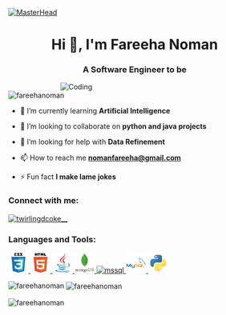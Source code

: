 [![MasterHead](https://www.gifcen.com/wp-content/uploads/2022/07/discord-banner-gif-5.gif)](https://fareehanoman.io)
<meta name="google-site-verification" content="2zsaN4slZzMNaU00BVZF0tGg_bhRZ1FYLR_MLbbJ6YI" />
<h1 align="center">Hi 👋, I'm Fareeha Noman</h1>
<h3 align="center">A Software Engineer to be</h3>
<img align="right" alt="Coding" width="400" src="https://cdn.dribbble.com/users/4055494/screenshots/15215756/media/d2b66c4ca0192aa26d103448b3d1518b.gif"	

<p align="left"> <img src="https://komarev.com/ghpvc/?username=fareehanoman&label=Profile%20views&color=0e75b6&style=flat" alt="fareehanoman" /> </p>

- 🌱 I’m currently learning **Artificial Intelligence**

- 👯 I’m looking to collaborate on **python and java projects**

- 🤝 I’m looking for help with **Data Refinement**

- 📫 How to reach me **nomanfareeha@gmail.com**

- ⚡ Fun fact **I make lame jokes**

<h3 align="left">Connect with me:</h3>
<p align="left">
<a href="https://instagram.com/twirlingdcoke__" target="blank"><img align="center" src="https://raw.githubusercontent.com/rahuldkjain/github-profile-readme-generator/master/src/images/icons/Social/instagram.svg" alt="twirlingdcoke__" height="30" width="40" /></a>
</p>

<h3 align="left">Languages and Tools:</h3>
<p align="left"> <a href="https://www.w3schools.com/css/" target="_blank" rel="noreferrer"> <img src="https://raw.githubusercontent.com/devicons/devicon/master/icons/css3/css3-original-wordmark.svg" alt="css3" width="40" height="40"/> </a> <a href="https://www.w3.org/html/" target="_blank" rel="noreferrer"> <img src="https://raw.githubusercontent.com/devicons/devicon/master/icons/html5/html5-original-wordmark.svg" alt="html5" width="40" height="40"/> </a> <a href="https://www.java.com" target="_blank" rel="noreferrer"> <img src="https://raw.githubusercontent.com/devicons/devicon/master/icons/java/java-original.svg" alt="java" width="40" height="40"/> </a> <a href="https://www.mongodb.com/" target="_blank" rel="noreferrer"> <img src="https://raw.githubusercontent.com/devicons/devicon/master/icons/mongodb/mongodb-original-wordmark.svg" alt="mongodb" width="40" height="40"/> </a> <a href="https://www.microsoft.com/en-us/sql-server" target="_blank" rel="noreferrer"> <img src="https://www.svgrepo.com/show/303229/microsoft-sql-server-logo.svg" alt="mssql" width="40" height="40"/> </a> <a href="https://www.mysql.com/" target="_blank" rel="noreferrer"> <img src="https://raw.githubusercontent.com/devicons/devicon/master/icons/mysql/mysql-original-wordmark.svg" alt="mysql" width="40" height="40"/> </a> <a href="https://www.python.org" target="_blank" rel="noreferrer"> <img src="https://raw.githubusercontent.com/devicons/devicon/master/icons/python/python-original.svg" alt="python" width="40" height="40"/> </a> </p>

<p><img align="left" src="https://github-readme-stats.vercel.app/api/top-langs?username=fareehanoman&show_icons=true&locale=en&layout=compact" alt="fareehanoman" /></p>

<p>&nbsp;<img align="center" src="https://github-readme-stats.vercel.app/api?username=fareehanoman&show_icons=true&locale=en" alt="fareehanoman" /></p>

<p><img align="center" src="https://github-readme-streak-stats.herokuapp.com/?user=fareehanoman&" alt="fareehanoman" /></p>
